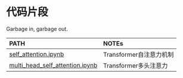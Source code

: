 # 代码片段

Garbage in, garbage out.

| PATH | NOTEs |
| :-- | :-- |
| [self_attention.ipynb](./self_attention.ipynb) | Transformer自注意力机制 |
| [multi_head_self_attention.ipynb](./multi_head_self_attention.ipynb) | Transformer多头注意力 |